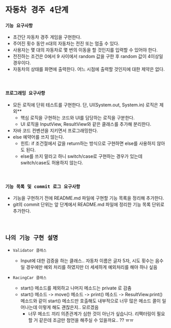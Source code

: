 # `자동차 경주 4단계`

### `기능 요구사항`

- 초간단 자동차 경주 게임을 구현한다.
- 주어진 횟수 동안 n대의 자동차는 전진 또는 멈출 수 있다.
- 사용자는 몇 대의 자동차로 몇 번의 이동을 할 것인지를 입력할 수 있어야 한다.
- 전진하는 조건은 0에서 9 사이에서 random 값을 구한 후 random 값이 4이상일 경우이다.
- 자동차의 상태를 화면에 출력한다. 어느 시점에 출력할 것인지에 대한 제약은 없다.

<br>

### `프로그래밍 요구사항`

- 모든 로직에 단위 테스트를 구현한다. 단, UI(System.out, System.in) 로직은 제외**
    - 핵심 로직을 구현하는 코드와 UI를 담당하는 로직을 구분한다.
    - UI 로직을 InputView, ResultView와 같은 클래스를 추가해 분리한다.
- 자바 코드 컨벤션을 지키면서 프로그래밍한다.
- else 예약어를 쓰지 않는다.
    - 힌트: if 조건절에서 값을 return하는 방식으로 구현하면 else를 사용하지 않아도 된다.
    - else를 쓰지 말라고 하니 switch/case로 구현하는 경우가 있는데 switch/case도 허용하지 않는다.

<br>

### `기능 목록 및 commit 로그 요구사항`

- 기능을 구현하기 전에 README.md 파일에 구현할 기능 목록을 정리해 추가한다.
- git의 commit 단위는 앞 단계에서 README.md 파일에 정리한 기능 목록 단위로 추가한다.

<br>

## `나의 기능 구현 설명`

- `Validator 클래스`
    - Input에 대한 검증을 하는 클래스..  자동차 이름은 글자 5자, 시도 횟수는 음수일 경우에만 예외 처리를 하였지만 더 세세하게 예외처리를 해야 하나 싶음

- `RacingCar 클래스`
    - start() 메소드를 제외하고 나머지 메소드는 private 로 감춤
    - start() 메소드 -> move() 메소드 -> print() 메소드 -> ResultView.print() 메소드와 같이 start() 메소드만 호출해도 내부적으로 너무 많은 메소드 콜이 일어나는데 이렇게 해도 괜찮은지.. 모르겠음
        - 너무 메소드 끼리 의존관계가 심한 것이 아닌가 싶습니다. 리팩터링이 필요할 거 같은데 조금만 첨언을 해주실 수 있을까요.. ?? ㅠㅠ
        

   